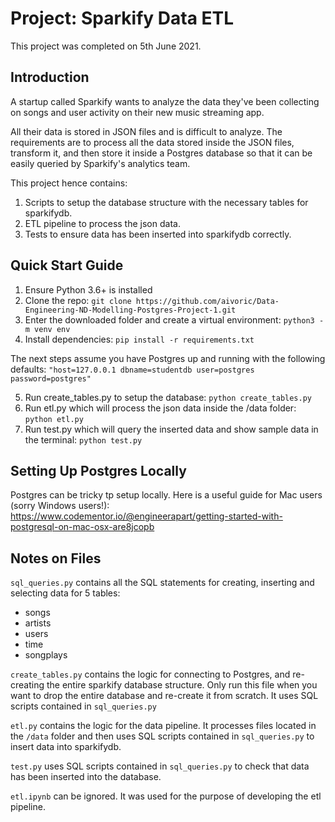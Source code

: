 # Project: Sparkify Data ETL 

This project was completed on 5th June 2021.

## Introduction

A startup called Sparkify wants to analyze the data they've been collecting on songs and user activity on their new music streaming app. 

All their data is stored in JSON files and is difficult to analyze. The requirements are to process all the data stored inside the JSON
files, transform it, and then store it inside a Postgres database so that it can be easily queried by Sparkify's analytics team.

This project hence contains:
1. Scripts to setup the database structure with the necessary tables for sparkifydb.
2. ETL pipeline to process the json data.
3. Tests to ensure data has been inserted into sparkifydb correctly.

## Quick Start Guide

1. Ensure Python 3.6+ is installed
2. Clone the repo: ```git clone https://github.com/aivoric/Data-Engineering-ND-Modelling-Postgres-Project-1.git```
3. Enter the downloaded folder and create a virtual environment: ```python3 -m venv env```
4. Install dependencies: ```pip install -r requirements.txt```

The next steps assume you have Postgres up and running with the following defaults:
```"host=127.0.0.1 dbname=studentdb user=postgres password=postgres"```

5. Run create_tables.py to setup the database: ```python create_tables.py```
6. Run etl.py which will process the json data inside the /data folder: ```python etl.py```
7. Run test.py which will query the inserted data and show sample data in the terminal: ```python test.py```

## Setting Up Postgres Locally

Postgres can be tricky tp setup locally. Here is a useful guide for Mac users (sorry Windows users!):
https://www.codementor.io/@engineerapart/getting-started-with-postgresql-on-mac-osx-are8jcopb


## Notes on Files

```sql_queries.py``` contains all the SQL statements for creating, inserting and selecting data for 5 tables:
* songs
* artists
* users
* time
* songplays

```create_tables.py``` contains the logic for connecting to Postgres, and re-creating the entire sparkify database structure. Only run this file when you want to drop the entire database and re-create it from scratch. It uses SQL scripts contained in ```sql_queries.py```

```etl.py``` contains the logic for the data pipeline. It processes files located in the ```/data``` folder and then uses SQL scripts contained in ```sql_queries.py``` to insert data into sparkifydb.

```test.py``` uses SQL scripts contained in ```sql_queries.py``` to check that data has been inserted into the database.

```etl.ipynb``` can be ignored. It was used for the purpose of developing the etl pipeline.